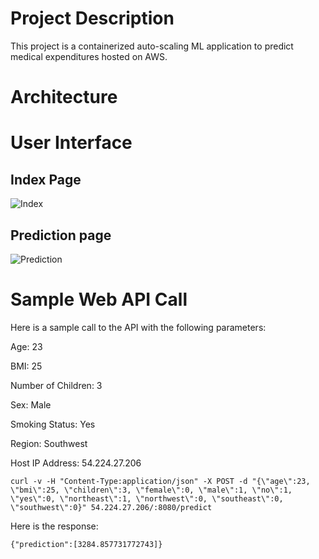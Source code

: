 # Project Description
This project is a containerized auto-scaling ML application to predict medical expenditures hosted on AWS. 

# Architecture

# User Interface 
## Index Page

![Index](https://raw.githubusercontent.com/joekrinke15/MLModelDeployment/master/UI.PNG)

## Prediction page
![Prediction](https://raw.githubusercontent.com/joekrinke15/MLModelDeployment/master/SampleOutput.PNG)
# Sample Web API Call

Here is a sample call to the API with the following parameters:

Age: 23

BMI: 25

Number of Children: 3

Sex: Male

Smoking Status: Yes

Region: Southwest

Host IP Address: 54.224.27.206

```
curl -v -H "Content-Type:application/json" -X POST -d "{\"age\":23, \"bmi\":25, \"children\":3, \"female\":0, \"male\":1, \"no\":1, \"yes\":0, \"northeast\":1, \"northwest\":0, \"southeast\":0, \"southwest\":0}" 54.224.27.206/:8080/predict
```

Here is the response:
```
{"prediction":[3284.857731772743]}
```
